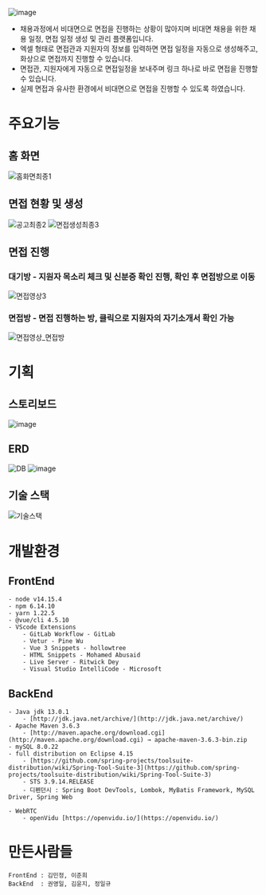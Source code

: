 ![image](https://user-images.githubusercontent.com/68232654/119592262-16234b80-be13-11eb-8574-b0e6cbabdd0d.png)
- 채용과정에서 비대면으로 면접을 진행하는 상황이 많아지며 비대면 채용을 위한 채용 일정, 면접 일정 생성 및 관리 플랫폼입니다.
- 엑셀 형태로 면접관과 지원자의 정보를 입력하면 면접 일정을 자동으로 생성해주고, 화상으로 면접까지 진행할 수 있습니다.
- 면접관, 지원자에게 자동으로 면접일정을 보내주며 링크 하나로 바로 면접을 진행할 수 있습니다.
- 실제 면접과 유사한 환경에서 비대면으로 면접을 진행할 수 있도록 하였습니다.

# 주요기능
## 홈 화면
![홈화면최종1](https://user-images.githubusercontent.com/68232654/108472328-f2aaab00-72cf-11eb-9108-081587c8004a.gif)

## 면접 현황 및 생성
![공고최종2](https://user-images.githubusercontent.com/68232654/108472502-2b4a8480-72d0-11eb-9661-e90583d8b6c7.gif)
![면접생성최종3](https://user-images.githubusercontent.com/68232654/108472515-31d8fc00-72d0-11eb-8eea-b9cb712fec47.gif)

## 면접 진행
### 대기방 - 지원자 목소리 체크 및 신분증 확인 진행, 확인 후 면접방으로 이동
![면접영상3](https://user-images.githubusercontent.com/68232654/108474880-4ff42b80-72d3-11eb-82bc-43361b42ee5f.gif)
### 면접방 - 면접 진행하는 방, 클릭으로 지원자의 자기소개서 확인 가능
![면접영상_면접방](https://user-images.githubusercontent.com/68232654/108475519-2a1b5680-72d4-11eb-9782-99bb8733f03a.gif)


# 기획
## 스토리보드
![image](https://user-images.githubusercontent.com/68232654/119592612-cbee9a00-be13-11eb-83e9-7aa38d188a94.png)
## ERD
![DB](https://user-images.githubusercontent.com/68232654/108472875-a449dc00-72d0-11eb-8d39-7425c00f4e37.png) 
![image](https://user-images.githubusercontent.com/68232654/108472915-b0ce3480-72d0-11eb-95b1-114532c1abf5.png)

## 기술 스택
![기술스택](https://user-images.githubusercontent.com/68232654/108472650-5fbe4080-72d0-11eb-91f4-234a851ec761.png)

# 개발환경
## FrontEnd
```
- node v14.15.4
- npm 6.14.10
- yarn 1.22.5
- @vue/cli 4.5.10
- VScode Extensions
    - GitLab Workflow - GitLab
    - Vetur - Pine Wu
    - Vue 3 Snippets - hollowtree
    - HTML Snippets - Mohamed Abusaid
    - Live Server - Ritwick Dey
    - Visual Studio IntelliCode - Microsoft
```
## BackEnd
```
- Java jdk 13.0.1
    - [http://jdk.java.net/archive/](http://jdk.java.net/archive/)
- Apache Maven 3.6.3
    - [http://maven.apache.org/download.cgi](http://maven.apache.org/download.cgi) → apache-maven-3.6.3-bin.zip
- mySQL 8.0.22
- full distribution on Eclipse 4.15
    - [https://github.com/spring-projects/toolsuite-distribution/wiki/Spring-Tool-Suite-3](https://github.com/spring-projects/toolsuite-distribution/wiki/Spring-Tool-Suite-3)
    - STS 3.9.14.RELEASE
    - 디펜던시 : Spring Boot DevTools, Lombok, MyBatis Framework, MySQL Driver, Spring Web

- WebRTC
    - openVidu [https://openvidu.io/](https://openvidu.io/)
```

# 만든사람들

```
FrontEnd : 김민정, 이준희
BackEnd  : 권영일, 김윤지, 정일규
```
